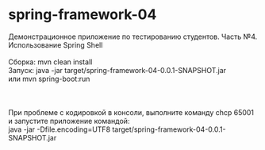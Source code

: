 # spring-framework-04
Демонстрационное приложение по тестированию студентов. Часть №4. Использование Spring Shell<br /><br />
Сборка: mvn clean install <br />
Запуск: java -jar target/spring-framework-04-0.0.1-SNAPSHOT.jar <br />
или mvn spring-boot:run <br />
<br />    
<br />
При проблеме с кодировкой в консоли, выполните команду chcp 65001 и запустите приложение командой:<br />
java -jar -Dfile.encoding=UTF8 target/spring-framework-04-0.0.1-SNAPSHOT.jar